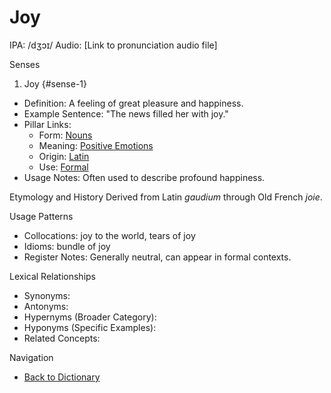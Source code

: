 # Joy

IPA: /dʒɔɪ/
Audio: [Link to pronunciation audio file]

Senses
1. Joy {#sense-1}
 * Definition: A feeling of great pleasure and happiness.
 * Example Sentence: "The news filled her with joy."
 * Pillar Links:
   * Form: [Nouns](../../Form/Nouns/Nouns.md)
   * Meaning: [Positive Emotions](../../Meaning/Emotions/Positive/Positive.md)
   * Origin: [Latin](../../Origin/Loanwords/Latin/Latin.md)
   * Use: [Formal](../../Use/Register/Formal/Formal.md)
 * Usage Notes: Often used to describe profound happiness.

Etymology and History
Derived from Latin *gaudium* through Old French *joie*.

Usage Patterns
 * Collocations: joy to the world, tears of joy
 * Idioms: bundle of joy
 * Register Notes: Generally neutral, can appear in formal contexts.

Lexical Relationships
 * Synonyms: 
 * Antonyms: 
 * Hypernyms (Broader Category): 
 * Hyponyms (Specific Examples): 
 * Related Concepts: 

Navigation
- [Back to Dictionary](../../dictionary.md)
